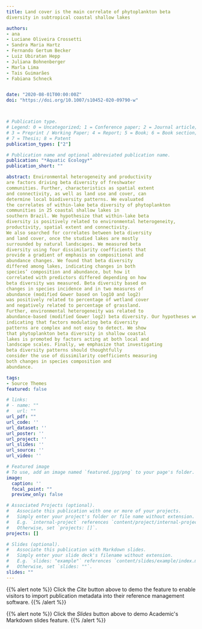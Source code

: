```yaml
---
title: Land cover is the main correlate of phytoplankton beta
diversity in subtropical coastal shallow lakes

authors:
- ana
- Luciane Oliveira Crossetti
- Sandra Maria Hartz
- Fernando Gertum Becker
- Luiz Ubiratan Hepp
- Juliana Bohnenberger
- Marla Lima
- Tais Guimarães
- Fabiana Schneck


date: "2020-08-01T00:00:00Z"
doi: "https://doi.org/10.1007/s10452-020-09790-w"



# Publication type.
# Legend: 0 = Uncategorized; 1 = Conference paper; 2 = Journal article;
# 3 = Preprint / Working Paper; 4 = Report; 5 = Book; 6 = Book section;
# 7 = Thesis; 8 = Patent
publication_types: ["2"]

# Publication name and optional abbreviated publication name.
publication: "*Aquatic Ecology*"
publication_short: ""

abstract: Environmental heterogeneity and productivity
are factors driving beta diversity of freshwater
communities. Further, characteristics as spatial extent
and connectivity, as well as land use and cover, can
determine local biodiversity patterns. We evaluated
the correlates of within-lake beta diversity of phytoplankton
communities in 25 coastal shallow lakes in
southern Brazil. We hypothesize that within-lake beta
diversity is positively related to environmental heterogeneity,
productivity, spatial extent and connectivity.
We also searched for correlates between beta diversity
and land cover, once the studied lakes are mostly
surrounded by natural landscapes. We measured beta
diversity using four dissimilarity coefficients that
provide a gradient of emphasis on compositional and
abundance changes. We found that beta diversity
differed among lakes, indicating changes in both
species’ composition and abundance, but how it
correlated with predictors differed depending on how
beta diversity was measured. Beta diversity based on
changes in species incidence and in two measures of
abundance (modified Gower based on log10 and log2)
was positively related to percentage of wetland cover
and negatively related to percentage of grassland.
Further, environmental heterogeneity was related to
abundance-based (modified Gower log2) beta diversity. Our hypotheses were partly corroborated,
indicating that factors modulating beta diversity
patterns are complex and not easy to detect. We show
that phytoplankton beta diversity in shallow coastal
lakes is promoted by factors acting at both local and
landscape scales. Finally, we emphasize that investigating
beta diversity patterns should thoughtfully
consider the use of dissimilarity coefficients measuring
both changes in species composition and
abundance.

tags:
- Source Themes
featured: false

# links:
# - name: ""
#   url: ""
url_pdf: ""
url_code: ''
url_dataset: ''
url_poster: ''
url_project: ''
url_slides: ''
url_source: ''
url_video: ''

# Featured image
# To use, add an image named `featured.jpg/png` to your page's folder. 
image:
  caption: ''
  focal_point: ""
  preview_only: false

# Associated Projects (optional).
#   Associate this publication with one or more of your projects.
#   Simply enter your project's folder or file name without extension.
#   E.g. `internal-project` references `content/project/internal-project/index.md`.
#   Otherwise, set `projects: []`.
projects: []

# Slides (optional).
#   Associate this publication with Markdown slides.
#   Simply enter your slide deck's filename without extension.
#   E.g. `slides: "example"` references `content/slides/example/index.md`.
#   Otherwise, set `slides: ""`.
slides: ""
---
```


{{% alert note %}}
Click the *Cite* button above to demo the feature to enable visitors to import publication metadata into their reference management software.
{{% /alert %}}

{{% alert note %}}
Click the *Slides* button above to demo Academic's Markdown slides feature.
{{% /alert %}}

